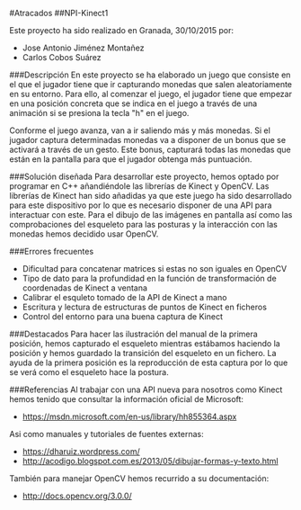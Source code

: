 #Atracados
##NPI-Kinect1

Este proyecto ha sido realizado en Granada, 30/10/2015 por:
* Jose Antonio Jiménez Montañez
* Carlos Cobos Suárez

###Descripción
En este proyecto se ha elaborado un juego que consiste en el que el jugador tiene que ir capturando monedas que salen aleatoriamente en su entorno.
Para ello, al comenzar el juego, el jugador tiene que empezar en una posición concreta que se indica en el juego a través de una animación si se presiona la tecla "h" en el juego.

Conforme el juego avanza, van a ir saliendo más y más monedas. Si el jugador captura determinadas monedas va a disponer de un bonus que se activará a través de un gesto. Este bonus, capturará todas las monedas que están en la pantalla para que el jugador obtenga más puntuación.

###Solución diseñada
Para desarrollar este proyecto, hemos optado por programar en C++ añandiéndole las librerías de Kinect y OpenCV.
Las librerías de Kinect han sido añadidas ya que este juego ha sido desarrollado para este dispositivo por lo que es necesario disponer de una API para interactuar con este.
Para el dibujo de las imágenes en pantalla así como las comprobaciones del esqueleto para las posturas y la interacción con las monedas hemos decidido usar OpenCV.

###Errores frecuentes
* Dificultad para concatenar matrices si estas no son iguales en OpenCV
* Tipo de dato para la profundidad en la función de transformación de coordenadas de Kinect a ventana
* Calibrar el esquleto tomado de la API de Kinect a mano
* Escritura y lectura de estructuras de puntos de Kinect en ficheros
* Control del entorno para una buena captura de Kinect

###Destacados
Para hacer las ilustración del manual de la primera posición, hemos capturado el esqueleto mientras estábamos haciendo la posición y hemos guardado la transición del esqueleto en un fichero. La ayuda de la primera posición es la reproducción de esta captura por lo que se verá como el esqueleto hace la postura.

###Referencias
Al trabajar con una API nueva para nosotros como Kinect hemos tenido que consultar la información oficial de Microsoft:
* https://msdn.microsoft.com/en-us/library/hh855364.aspx

Asi como manuales y tutoriales de fuentes externas:
* https://dharuiz.wordpress.com/
* http://acodigo.blogspot.com.es/2013/05/dibujar-formas-y-texto.html

También para manejar OpenCV hemos recurrido a su documentación:
* http://docs.opencv.org/3.0.0/
